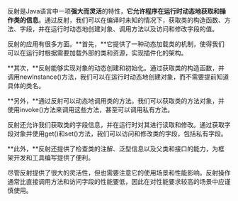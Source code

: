 反射是Java语言中一项**强大而灵活**的特性，**它允许程序在运行时动态地获取和操作类的信息**。通过反射，我们可以在编译时未知的情况下，获取类的构造函数、方法、字段，并在运行时动态地创建对象、调用方法以及访问和修改字段的值。

反射的应用有很多方面。**首先，**它提供了一种动态加载类的机制，使得我们可以在运行时根据需要加载外部的类和资源，实现插件化的架构。

**其次，**反射能够实现对象的动态创建和初始化。通过获取类的构造函数，并调用newInstance()方法，我们可以在运行时动态地创建对象，而不需要提前知道具体的类名。

**另外，**通过反射可以动态地调用类的方法。我们可以获取类的方法对象，并使用invoke()方法来调用这些方法，甚至可以调用私有方法。

反射还允许我们获取类的字段信息，并在运行时对其进行读取和修改。通过获取字段对象并使用get()和set()方法，我们可以访问和修改类的字段，包括私有字段。

**此外，**反射还提供了检查类的注解、泛型信息以及父类和接口的能力，为框架开发和工具编写提供了便利。

尽管反射提供了很大的灵活性，但也需要注意它的使用场景和性能影响。反射操作通常比直接调用方法和访问字段的性能要低，因此在对性能要求较高的场景中应谨慎使用。

